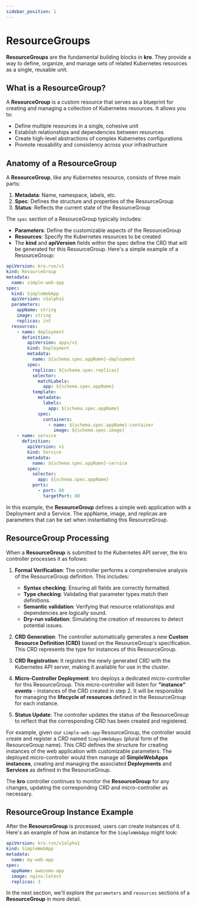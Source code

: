 ```yaml
---
sidebar_position: 1
---
```


# ResourceGroups

**ResourceGroups** are the fundamental building blocks in **kro**. They provide
a way to define, organize, and manage sets of related Kubernetes resources as a
single, reusable unit.

## What is a **ResourceGroup**?

A **ResourceGroup** is a custom resource that serves as a blueprint for creating
and managing a collection of Kubernetes resources. It allows you to:

- Define multiple resources in a single, cohesive unit
- Establish relationships and dependencies between resources
- Create high-level abstractions of complex Kubernetes configurations
- Promote reusability and consistency across your infrastructure

## Anatomy of a **ResourceGroup**

A **ResourceGroup**, like any Kubernetes resource, consists of three main parts:

1. **Metadata**: Name, namespace, labels, etc.
2. **Spec**: Defines the structure and properties of the ResourceGroup
3. **Status**: Reflects the current state of the ResourceGroup

The `spec` section of a ResourceGroup typically includes:

- **Parameters**: Define the customizable aspects of the ResourceGroup
- **Resources**: Specify the Kubernetes resources to be created
- The **kind** and **apiVersion** fields within the spec define the CRD that
  will be generated for this ResourceGroup. Here's a simple example of a
  ResourceGroup:

```yaml text title="simple-web-app.yaml"
apiVersion: kro.run/v1
kind: ResourceGroup
metadata:
  name: simple-web-app
spec:
  kind: SimpleWebApp
  apiVersion: v1alpha1
  parameters:
    appName: string
    image: string
    replicas: int
  resources:
    - name: deployment
      definition:
        apiVersion: apps/v1
        kind: Deployment
        metadata:
          name: ${schema.spec.appName}-deployment
        spec:
          replicas: ${schema.spec.replicas}
          selector:
            matchLabels:
              app: ${schema.spec.appName}
          template:
            metadata:
              labels:
                app: ${schema.spec.appName}
            spec:
              containers:
                - name: ${schema.spec.appName}-container
                  image: ${schema.spec.image}
    - name: service
      definition:
        apiVersion: v1
        kind: Service
        metadata:
          name: ${schema.spec.appName}-service
        spec:
          selector:
            app: ${schema.spec.appName}
          ports:
            - port: 80
              targetPort: 80
```

In this example, the **ResourceGroup** defines a simple web application with a
Deployment and a Service. The appName, image, and replicas are parameters that
can be set when instantiating this ResourceGroup.

## **ResourceGroup** Processing

When a **ResourceGroup** is submitted to the Kubernetes API server, the kro
controller processes it as follows:

1. **Formal Verification**: The controller performs a comprehensive analysis of
   the ResourceGroup definition. This includes:

   - **Syntax checking**: Ensuring all fields are correctly formatted.
   - **Type checking**: Validating that parameter types match their definitions.
   - **Semantic validation**: Verifying that resource relationships and
     dependencies are logically sound.
   - **Dry-run validation**: Simulating the creation of resources to detect
     potential issues.

2. **CRD Generation**: The controller automatically generates a new **Custom
   Resource Definition (CRD)** based on the ResourceGroup's specification. This
   CRD represents the type for instances of this ResourceGroup.

3. **CRD Registration**: It registers the newly generated CRD with the
   Kubernetes API server, making it available for use in the cluster.

4. **Micro-Controller Deployment**: kro deploys a dedicated micro-controller for
   this ResourceGroup. This micro-controller will listen for **"instance"
   events** - instances of the CRD created in step 2. It will be responsible for
   managing the **lifecycle of resources** defined in the ResourceGroup for each
   instance.

5. **Status Update**: The controller updates the status of the ResourceGroup to
   reflect that the corresponding CRD has been created and registered.

For example, given our `simple-web-app` ResourceGroup, the controller would
create and register a CRD named `SimpleWebApps` (plural form of the
ResourceGroup name). This CRD defines the structure for creating instances of
the web application with customizable parameters. The deployed micro-controller
would then manage all **SimpleWebApps instances**, creating and managing the
associated **Deployments** and **Services** as defined in the ResourceGroup.

The **kro** controller continues to monitor the **ResourceGroup** for any
changes, updating the corresponding CRD and micro-controller as necessary.

## **ResourceGroup** Instance Example

After the **ResourceGroup** is processed, users can create instances of it.
Here's an example of how an instance for the `SimpleWebApp` might look:

```yaml title="my-web-app-instance.yaml"
apiVersion: kro.run/v1alpha1
kind: SimpleWebApp
metadata:
  name: my-web-app
spec:
  appName: awesome-app
  image: nginx:latest
  replicas: 3
```

In the next section, we'll explore the `parameters` and `resources` sections of
a **ResourceGroup** in more detail.
